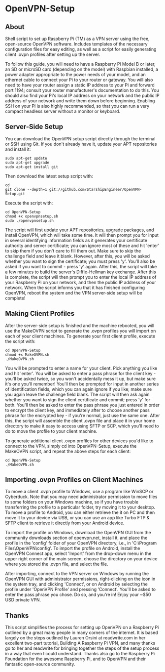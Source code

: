 OpenVPN-Setup
============

About
-----

Shell script to set up Raspberry Pi (TM) as a VPN server using the free, open-source
OpenVPN software. Includes templates of the necessary configuration files for easy
editing, as well as a script for easily generating client .ovpn profiles after
setting up the server.

To follow this guide, you will need to have a Raspberry Pi Model B or later, an SD or
microSD card (depending on the model) with Raspbian installed, a power adapter
appropriate to the power needs of your model, and an ethernet cable to connect your
Pi to your router or gateway. You will also need to have your router assign a static
IP address to your Pi and forward port 1194; consult your router manufacturer's
documentation to do this. You should also find your Pi's local IP address on your
network and the public IP address of your network and write them down before
beginning. Enabling SSH on your Pi is also highly recommended, so that
you can run a very compact headless server without a monitor or keyboard.

Server-Side Setup
-----------------

You can download the OpenVPN setup script directly through the terminal or SSH using
Git. If you don't already have it, update your APT repositories and install it:

```shell
sudo apt-get update
sudo apt-get upgrade
sudo apt-get install git
```

Then download the latest setup script with:

```shell
cd
git clone --depth=1 git://github.com/StarshipEngineer/OpenVPN-Setup.git
```

Execute the script with:

```shell
cd OpenVPN-Setup
chmod +x openvpnsetup.sh
sudo ./openvpnsetup.sh
```

The script will first update your APT repositories, upgrade packages, and install OpenVPN,
which will take some time. It will then prompt you for input in several identifying information
fields as it generates your certificate authority and server certificate; you can ignore most
of these and hit 'enter' to skip them if you don't care to fill them out. Make sure to skip the
challenge field and leave it blank. However, after this, you will be asked whether you want to
sign the certificate; you must press 'y'. You'll also be asked if you want to commit - press 'y'
again. After this, the script will take a few minutes to build the server's Diffie-Hellman key
exchange. After this is complete, the script will then prompt you to enter the local IP address
of your Raspberry Pi on your network, and then the public IP address of your network. When the
script informs you that it has finished configuring OpenVPN, reboot the system and the VPN
server-side setup will be complete!

Making Client Profiles
----------------------

After the server-side setup is finished and the machine rebooted, you will use the MakeOVPN script
to generate the .ovpn profiles you will import on each of your client machines. To generate your
first client profile, execute the script with:

```shell
cd OpenVPN-Setup
chmod +x MakeOVPN.sh
./MakeOVPN.sh
```

You will be prompted to enter a name for your client. Pick anything you like and hit 'enter'. 
You will be asked to enter a pass phrase for the client key - you'll be asked twice, so you won't
accidentally mess it up, but make sure it's one you'll remember! You'll then be prompted for
input in another series of identification fields, which you can again ignore if you like; make
sure you again leave the challenge field blank. The script will then ask again whether you want
to sign the client certificate and commit; press 'y' for both. You'll then be asked to enter the
pass phrase you just entered in order to encrypt the client key, and immediately after to choose
another pass phrase for the encrypted key - if you're normal, just use the same one. After this,
the script will assemble the client .ovpn file and place it in your home directory to make it easy
to access using SFTP or SCP, which you'll need to do to move the profile to your client machine.

To generate additional client .ovpn profiles for other devices you'd like to connect to the VPN,
simply cd into OpenVPN-Setup, execute the MakeOVPN script, and repeat the above steps for each
client:

```shell
cd OpenVPN-Setup
./MakeOVPN.sh
```

Importing .ovpn Profiles on Client Machines
--------------------------------------------

To move a client .ovpn profile to Windows, use a program like WinSCP or Cyberduck. Note that
you may need administrator permission to move files to some folders on your Windows machine,
so if you have trouble transferring the profile to a particular folder, try moving it to your
desktop. To move a profile to Android, you can either retrieve the it on PC and then move
it to your device via USB, or you can use an app like Turbo FTP & SFTP client to retrieve it
directly from your Android device.

To import the profile on Windows, download the OpenVPN GUI from the community downloads section
of openvpn.net, install it, and place the profile in the 'config' folder of your OpenVPN directory,
i.e., in 'C:\Program Files\OpenVPN\config'. To import the profile on Android, install the OpenVPN
Connect app, select 'Import' from the drop-down menu in the upper right corner of the main screen,
choose the directory on your device where you stored the .ovpn file, and select the file.

After importing, connect to the VPN server on Windows by running the OpenVPN GUI with
administrator permissions, right-clicking on the icon in the system tray, and clicking 'Connect',
or on Android by selecting the profile under 'OpenVPN Profile' and pressing 'Connect'. You'll be
asked to enter the pass phrase you chose. Do so, and you're in! Enjoy your ~$50 USD private VPN.

Thanks
------

This script simplifies the process for setting up OpenVPN on a Raspberry Pi outlined by a great
many people in many corners of the internet. It is based largely on the steps outlined
by Lauren Orsini at readwrite.com in her excellent two-part tutorial, Building A Raspberry Pi
VPN, and many thanks go to her and readwrite for bringing together the steps of the setup process
in a way that even I could understand. Thanks also go to the Raspberry Pi Foundation for the
awesome Raspberry Pi, and to OpenVPN and their fantastic open-source community.
